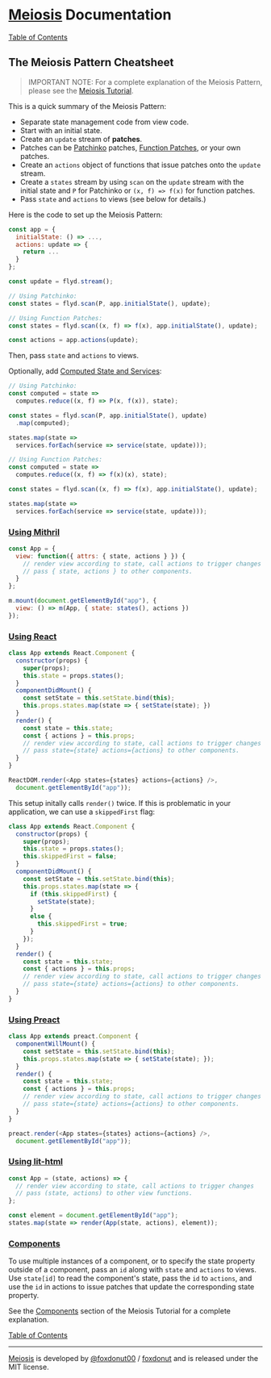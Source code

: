 # [Meiosis](https://meiosis.js.org) Documentation

[Table of Contents](toc.html)

## The Meiosis Pattern Cheatsheet

> IMPORTANT NOTE: For a complete explanation of the Meiosis Pattern,
please see the [Meiosis Tutorial](https://meiosis.js.org/tutorial/toc.html).

This is a quick summary of the Meiosis Pattern:

- Separate state management code from view code.
- Start with an initial state.
- Create an `update` stream of **patches**.
- Patches can be [Patchinko](http://meiosis.js.org/tutorial/05-meiosis-with-patchinko.html)
patches, [Function Patches](http://meiosis.js.org/tutorial/04-meiosis-with-function-patches.html),
or your own patches.
- Create an `actions` object of functions that issue patches onto the `update` stream.
- Create a `states` stream by using `scan` on the `update` stream with the initial state and
`P` for Patchinko or `(x, f) => f(x)` for function patches.
- Pass `state` and `actions` to views (see below for details.)

Here is the code to set up the Meiosis Pattern:

```js
const app = {
  initialState: () => ...,
  actions: update => {
    return ...
  }
};

const update = flyd.stream();

// Using Patchinko:
const states = flyd.scan(P, app.initialState(), update);

// Using Function Patches:
const states = flyd.scan((x, f) => f(x), app.initialState(), update);

const actions = app.actions(update);
```

Then, pass `state` and `actions` to views.

Optionally, add [Computed State and Services](#using_computed_and_services):

```javascript
// Using Patchinko:
const computed = state =>
  computes.reduce((x, f) => P(x, f(x)), state);

const states = flyd.scan(P, app.initialState(), update)
  .map(computed);

states.map(state =>
  services.forEach(service => service(state, update)));

// Using Function Patches:
const computed = state =>
  computes.reduce((x, f) => f(x)(x), state);

const states = flyd.scan((x, f) => f(x), app.initialState(), update);

states.map(state =>
  services.forEach(service => service(state, update)));
```

<a name="using_mithril"></a>
### [Using Mithril](#using_mithril)

```js
const App = {
  view: function({ attrs: { state, actions } }) {
    // render view according to state, call actions to trigger changes
    // pass { state, actions } to other components.
  }
};

m.mount(document.getElementById("app"), {
  view: () => m(App, { state: states(), actions })
});
```

<a name="using_react"></a>
### [Using React](#using_react)

```js
class App extends React.Component {
  constructor(props) {
    super(props);
    this.state = props.states();
  }
  componentDidMount() {
    const setState = this.setState.bind(this);
    this.props.states.map(state => { setState(state); })
  }
  render() {
    const state = this.state;
    const { actions } = this.props;
    // render view according to state, call actions to trigger changes
    // pass state={state} actions={actions} to other components.
  }
}

ReactDOM.render(<App states={states} actions={actions} />,
  document.getElementById("app"));
```

This setup initally calls `render()` twice. If this is problematic in your application,
we can use a `skippedFirst` flag:

```js
class App extends React.Component {
  constructor(props) {
    super(props);
    this.state = props.states();
    this.skippedFirst = false;
  }
  componentDidMount() {
    const setState = this.setState.bind(this);
    this.props.states.map(state => {
      if (this.skippedFirst) {
        setState(state);
      }
      else {
        this.skippedFirst = true;
      }
    });
  }
  render() {
    const state = this.state;
    const { actions } = this.props;
    // render view according to state, call actions to trigger changes
    // pass state={state} actions={actions} to other components.
  }
}
```

<a name="using_preact"></a>
### [Using Preact](#using_preact)

```js
class App extends preact.Component {
  componentWillMount() {
    const setState = this.setState.bind(this);
    this.props.states.map(state => { setState(state); });
  }
  render() {
    const state = this.state;
    const { actions } = this.props;
    // render view according to state, call actions to trigger changes
    // pass state={state} actions={actions} to other components.
  }
}

preact.render(<App states={states} actions={actions} />,
  document.getElementById("app"));
```

<a name="using_lit_html"></a>
### [Using lit-html](#using_lit_html)

```js
const App = (state, actions) => {
  // render view according to state, call actions to trigger changes
  // pass (state, actions) to other view functions.
};

const element = document.getElementById("app");
states.map(state => render(App(state, actions), element));
```

<a name="components"></a>
### [Components](#components)

To use multiple instances of a component, or to specify the state property outside of a component,
pass an `id` along with `state` and `actions` to views. Use `state[id]` to read the component's
state, pass the `id` to `actions`, and use the `id` in actions to issue patches that update the
corresponding state property.

See the [Components](http://meiosis.js.org/tutorial/06-components.html) section of the Meiosis
Tutorial for a complete explanation.

[Table of Contents](toc.html)

-----

[Meiosis](https://meiosis.js.org) is developed by
[@foxdonut00](http://twitter.com/foxdonut00) /
[foxdonut](https://github.com/foxdonut)
and is released under the MIT license.
